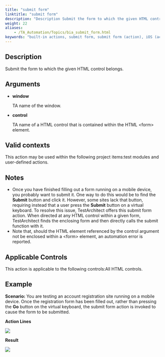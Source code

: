```yaml
--- 
title: "submit form"
linktitle: "submit form"
description: "Description Submit the form to which the given HTML control belongs. Arguments window TA name of the window. control TA name of a HTML control that is contained within the HTML &lt;form&gt; element. Valid ..."
weight: 22
aliases: 
    - /TA_Automation/Topics/bia_submit_form.html
keywords: "built-in actions, submit form, submit form (action), iOS (action), submit form, Android (action), auto submit form, automate form submission"
---
```


## Description

Submit the form to which the given HTML control belongs.

## Arguments

-   **window**

    TA name of the window.

-   **control**

    TA name of a HTML control that is contained within the HTML <form\> element.


## Valid contexts

This action may be used within the following project items:test modules and user-defined actions.

## Notes

-   Once you have finished filling out a form running on a mobile device, you probably want to submit it. One way to do this would be to find the **Submit** button and click it. However, some sites lack that button, requiring instead that a user press the **Submit** button on a virtual keyboard. To resolve this issue, TestArchitect offers this submit form action. When directed at any HTML control within a given form, TestArchitect finds the enclosing form and then directly calls the submit function with it.
-   Note that, should the HTML element referenced by the control argument not be enclosed within a <form\> element, an automation error is reported.

## Applicable Controls

This action is applicable to the following controls:All HTML controls.

## Example

**Scenario:** You are testing an account registration site running on a mobile device. Once the registration form has been filled out, rather than pressing the **Go** button on the virtual keyboard, the submit form action is invoked to cause the form to be submitted.

**Action Lines**

![](/images/TA_Automation/Images/bia_submit_form_pgm.png)

**Result**

![](/images/TA_Automation/Images/bia_submit_form_res.png)



